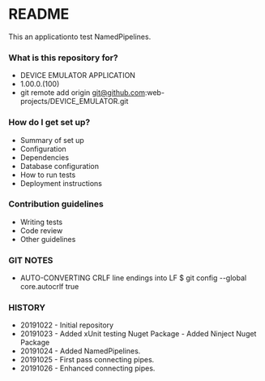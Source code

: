 # README #

This an applicationto test NamedPipelines.

### What is this repository for? ###

* DEVICE EMULATOR APPLICATION
* 1.00.0.(100)
* git remote add origin git@github.com:web-projects/DEVICE_EMULATOR.git

### How do I get set up? ###

* Summary of set up
* Configuration
* Dependencies
* Database configuration
* How to run tests
* Deployment instructions

### Contribution guidelines ###

* Writing tests
* Code review
* Other guidelines

### GIT NOTES ###

*  AUTO-CONVERTING CRLF line endings into LF
   $ git config --global core.autocrlf true
   
### HISTORY ###

* 20191022 - Initial repository
* 20191023 - Added xUnit testing Nuget Package
           - Added Ninject Nuget Package
* 20191024 - Added NamedPipelines.
* 20191025 - First pass connecting pipes.
* 20191026 - Enhanced connecting pipes.

